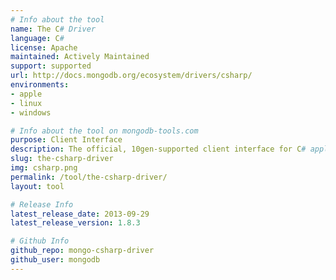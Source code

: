 ```yaml
---
# Info about the tool
name: The C# Driver
language: C#
license: Apache
maintained: Actively Maintained
support: supported
url: http://docs.mongodb.org/ecosystem/drivers/csharp/
environments:
- apple
- linux
- windows

# Info about the tool on mongodb-tools.com
purpose: Client Interface
description: The official, 10gen-supported client interface for C# applications.
slug: the-csharp-driver
img: csharp.png
permalink: /tool/the-csharp-driver/
layout: tool

# Release Info
latest_release_date: 2013-09-29
latest_release_version: 1.8.3

# Github Info
github_repo: mongo-csharp-driver
github_user: mongodb
---
```


